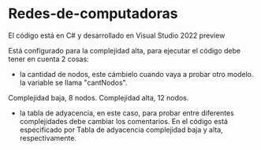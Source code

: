 # Redes-de-computadoras
El código está en C# y desarrollado en Visual Studio 2022 preview

Está configurado para la complejidad alta, para ejecutar el código debe tener en cuenta 2 cosas:
- la cantidad de nodos, este cámbielo cuando vaya a probar otro modelo.
  la variable se llama "cantNodos".

Complejidad baja, 8 nodos.
Complejidad alta, 12 nodos.

- la tabla de adyacencia, en este caso, para probar entre diferentes complejidades debe cambiar los comentarios. En el código está 
  especificado por Tabla de adyacencia complejidad baja y alta, respectivamente.
